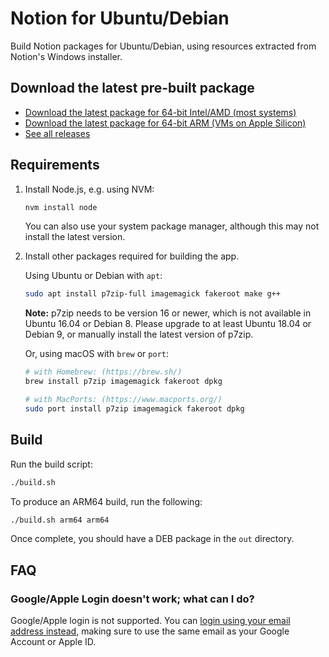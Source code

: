 # Notion for Ubuntu/Debian

Build Notion packages for Ubuntu/Debian, using resources extracted from Notion's Windows installer.

## Download the latest pre-built package

- [Download the latest package for 64-bit Intel/AMD (most systems)](https://github.com/davidbailey00/notion-deb-builder/releases/download/v2.0.11-e11.1.1/notion-desktop_2.0.11_amd64.deb)
- [Download the latest package for 64-bit ARM (VMs on Apple Silicon)](https://github.com/davidbailey00/notion-deb-builder/releases/download/v2.0.11-e11.1.1/notion-desktop_2.0.11_arm64.deb)
- [See all releases](https://github.com/davidbailey00/notion-deb-builder/releases)

## Requirements

1. Install Node.js, e.g. using NVM:

   ```sh
   nvm install node
   ```

   You can also use your system package manager, although this may not install the latest version.

2. Install other packages required for building the app.

   Using Ubuntu or Debian with `apt`:

   ```sh
   sudo apt install p7zip-full imagemagick fakeroot make g++
   ```

   **Note:** p7zip needs to be version 16 or newer, which is not available in Ubuntu 16.04 or Debian 8. Please upgrade to at least Ubuntu 18.04 or Debian 9, or manually install the latest version of p7zip.

   Or, using macOS with `brew` or `port`:

   ```sh
   # with Homebrew: (https://brew.sh/)
   brew install p7zip imagemagick fakeroot dpkg

   # with MacPorts: (https://www.macports.org/)
   sudo port install p7zip imagemagick fakeroot dpkg
   ```

## Build

Run the build script:

```sh
./build.sh
```

To produce an ARM64 build, run the following:

```sh
./build.sh arm64 arm64
```

Once complete, you should have a DEB package in the `out` directory.

## FAQ

### Google/Apple Login doesn't work; what can I do?

Google/Apple login is not supported. You can [login using your email address instead](https://github.com/davidbailey00/notion-deb-builder/issues/13#issuecomment-719966960), making sure to use the same email as your Google Account or Apple ID.
